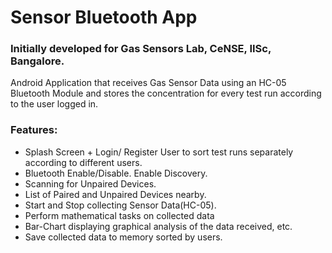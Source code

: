 # Sensor Bluetooth App
### Initially developed for Gas Sensors Lab, CeNSE, IISc, Bangalore.

Android Application that receives Gas Sensor Data using an HC-05 Bluetooth Module and stores the concentration for every test run according to the user logged in.

### Features:

- Splash Screen + Login/ Register User to sort test runs separately according to different users. 
- Bluetooth Enable/Disable. Enable Discovery. 
- Scanning for Unpaired Devices. 
- List of Paired and Unpaired Devices nearby. 
- Start and Stop collecting Sensor Data(HC-05). 
- Perform mathematical tasks on collected data
- Bar-Chart displaying graphical analysis of the data received, etc.
- Save collected data to memory sorted by users.
